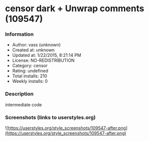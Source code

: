 # censor dark + Unwrap comments (109547)

### Information
- Author: vass (unknown)
- Created at: unknown
- Updated at: 1/22/2015, 8:21:14 PM
- License: NO-REDISTRIBUTION
- Category: censor
- Rating: undefined
- Total installs: 210
- Weekly installs: 0


### Description
intermediate code


### Screenshots (links to userstyles.org)
![https://userstyles.org/style_screenshots/109547-after.png](https://userstyles.org/style_screenshots/109547-after.png)


